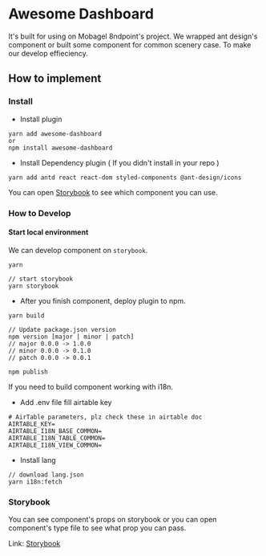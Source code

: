 # Awesome Dashboard

It's built for using on Mobagel 8ndpoint's project. We wrapped ant design's component or built some component for common scenery case. To make our develop effieciency.

## How to implement

### Install

- Install plugin 
```
yarn add awesome-dashboard
or
npm install awesome-dashboard
```

- Install Dependency plugin ( If you didn't install in your repo )
```
yarn add antd react react-dom styled-components @ant-design/icons
```

You can open [Storybook](https://mobagel.github.io/awesome-dashboard/ "Storybook") to see which component you can use.


### How to Develop

#### Start local environment

We can develop component on `storybook`.

```
yarn 

// start storybook
yarn storybook
```

- After you finish component, deploy plugin to npm.
```
yarn build

// Update package.json version
npm version [major | minor | patch]
// major 0.0.0 -> 1.0.0
// minor 0.0.0 -> 0.1.0
// patch 0.0.0 -> 0.0.1

npm publish
```


If you need to build component working with i18n.

- Add .env file fill airtable key
```
# AirTable parameters, plz check these in airtable doc
AIRTABLE_KEY=
AIRTABLE_I18N_BASE_COMMON=
AIRTABLE_I18N_TABLE_COMMON=
AIRTABLE_I18N_VIEW_COMMON=
```

- Install lang
```
// download lang.json
yarn i18n:fetch
```

### Storybook

You can see component's props on storybook or you can open component's type file to see what prop you can pass.

Link: [Storybook](https://mobagel.github.io/awesome-dashboard/ "Storybook")
